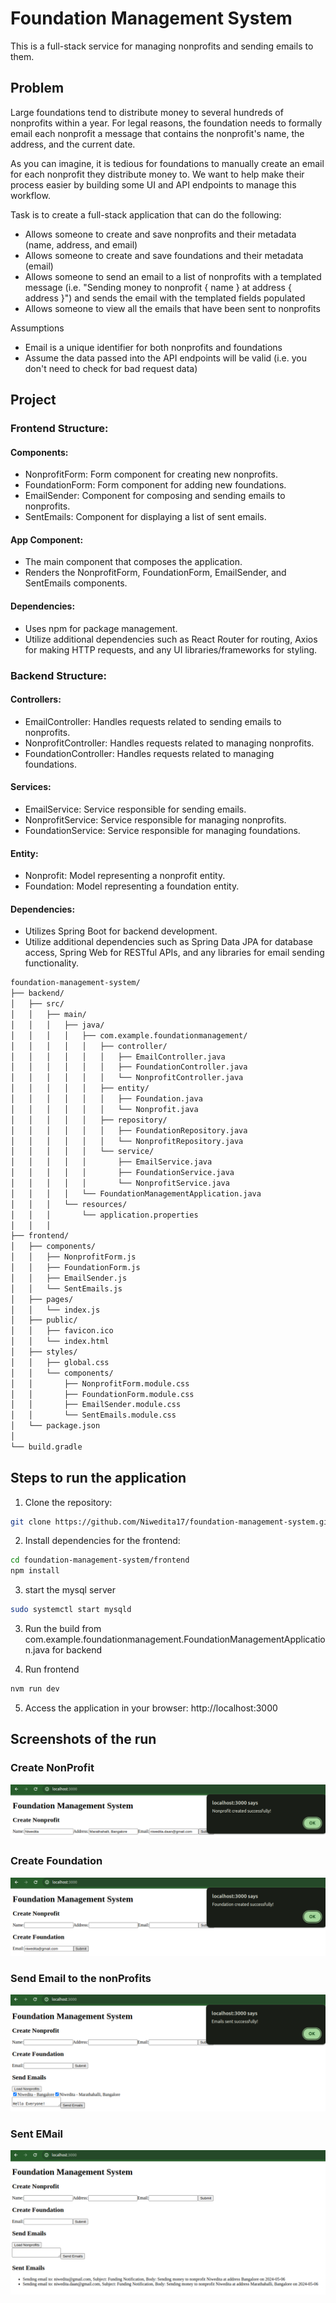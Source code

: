# Foundation Management System
This is a full-stack service for managing nonprofits and sending emails to them.

## Problem

Large foundations tend to distribute money to several hundreds of nonprofits within a year. For legal reasons, the foundation needs to formally email each nonprofit a message that contains the nonprofit's name, the address, and the current date.

As you can imagine, it is tedious for foundations to manually create an email for each nonprofit they distribute money to. We want to help make their process easier by building some UI and API endpoints to manage this workflow.

Task is to create a full-stack application that can do the following:

- Allows someone to create and save nonprofits and their metadata (name, address, and email)
- Allows someone to create and save foundations and their metadata (email)
- Allows someone to send an email to a list of nonprofits with a templated message (i.e. "Sending money to nonprofit { name } at address { address }") and sends the email with the templated fields populated
- Allows someone to view all the emails that have been sent to nonprofits

Assumptions
- Email is a unique identifier for both nonprofits and foundations
- Assume the data passed into the API endpoints will be valid (i.e. you don't need to check for bad request data)

## Project
### Frontend Structure:
#### Components:
- NonprofitForm: Form component for creating new nonprofits.
- FoundationForm: Form component for adding new foundations.
- EmailSender: Component for composing and sending emails to nonprofits.
- SentEmails: Component for displaying a list of sent emails.
#### App Component:
- The main component that composes the application.
- Renders the NonprofitForm, FoundationForm, EmailSender, and SentEmails components.
#### Dependencies:
- Uses npm for package management.
- Utilize additional dependencies such as React Router for routing, Axios for making HTTP requests, and any UI libraries/frameworks for styling.

### Backend Structure:
#### Controllers:
- EmailController: Handles requests related to sending emails to nonprofits.
- NonprofitController: Handles requests related to managing nonprofits.
- FoundationController: Handles requests related to managing foundations.
#### Services:
- EmailService: Service responsible for sending emails.
- NonprofitService: Service responsible for managing nonprofits.
- FoundationService: Service responsible for managing foundations.
#### Entity:
- Nonprofit: Model representing a nonprofit entity.
- Foundation: Model representing a foundation entity.
#### Dependencies:
- Utilizes Spring Boot for backend development.
- Utilize additional dependencies such as Spring Data JPA for database access, Spring Web for RESTful APIs, and any libraries for email sending functionality.

```bash
foundation-management-system/
├── backend/              
│   ├── src/
│   │   ├── main/
│   │   │   ├── java/
│   │   │   │   ├── com.example.foundationmanagement/
│   │   │   │   │   ├── controller/          
│   │   │   │   │   │   ├── EmailController.java
│   │   │   │   │   │   ├── FoundationController.java
│   │   │   │   │   │   └── NonprofitController.java
│   │   │   │   │   ├── entity/             
│   │   │   │   │   │   ├── Foundation.java
│   │   │   │   │   │   └── Nonprofit.java
│   │   │   │   │   ├── repository/         
│   │   │   │   │   │   ├── FoundationRepository.java
│   │   │   │   │   │   └── NonprofitRepository.java
│   │   │   │   │   └── service/            
│   │   │   │   │       ├── EmailService.java
│   │   │   │   │       ├── FoundationService.java
│   │   │   │   │       └── NonprofitService.java
│   │   │   │   └── FoundationManagementApplication.java
│   │   │   └── resources/
│   │   │       └── application.properties   
│   │   │       
├── frontend/             
│   ├── components/
│   │   ├── NonprofitForm.js
│   │   ├── FoundationForm.js
│   │   ├── EmailSender.js
│   │   └── SentEmails.js
│   ├── pages/
│   │   └── index.js       
│   ├── public/
│   │   ├── favicon.ico
│   │	└── index.html
│   ├── styles/
│   │   ├── global.css
│   │	└── components/
│   │		├── NonprofitForm.module.css
│   │		├── FoundationForm.module.css
│   │		├── EmailSender.module.css
│   │		└── SentEmails.module.css
│   └── package.json      
│   
└── build.gradle            
```

## Steps to run the application

1. Clone the repository:
```bash
git clone https://github.com/Niwedita17/foundation-management-system.git
```
2. Install dependencies for the frontend:
```bash
cd foundation-management-system/frontend
npm install
```

3. start the mysql server
```bash
sudo systemctl start mysqld
```

3. Run the build from com.example.foundationmanagement.FoundationManagementApplication.java for backend

4. Run frontend
```bash
nvm run dev
```

5. Access the application in your browser: http://localhost:3000

## Screenshots of the run

### Create NonProfit
![Example screenshot](images/nonProfit.png)


### Create Foundation
![Example screenshot](images/foundation.png)


### Send Email to the nonProfits
![Example screenshot](images/sendEmail.png)


### Sent EMail
![Example screenshot](images/sentEmail.png)
